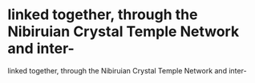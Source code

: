 # linked together, through the Nibiruian Crystal Temple Network and inter-

linked together, through the Nibiruian Crystal Temple Network and inter-
